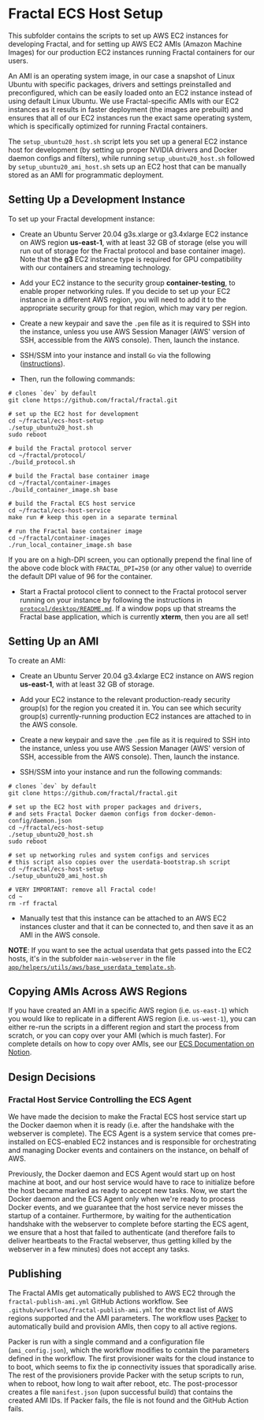 # Fractal ECS Host Setup

This subfolder contains the scripts to set up AWS EC2 instances for developing Fractal, and for setting up AWS EC2 AMIs (Amazon Machine Images) for our production EC2 instances running Fractal containers for our users.

An AMI is an operating system image, in our case a snapshot of Linux Ubuntu with specific packages, drivers and settings preinstalled and preconfigured, which can be easily loaded onto an EC2 instance instead of using default Linux Ubuntu. We use Fractal-specific AMIs with our EC2 instances as it results in faster deployment (the images are prebuilt) and ensures that all of our EC2 instances run the exact same operating system, which is specifically optimized for running Fractal containers.

The `setup_ubuntu20_host.sh` script lets you set up a general EC2 instance host for development (by setting up proper NVIDIA drivers and Docker daemon configs and filters), while running `setup_ubuntu20_host.sh` followed by `setup_ubuntu20_ami_host.sh` sets up an EC2 host that can be manually stored as an AMI for programmatic deployment.

## Setting Up a Development Instance

To set up your Fractal development instance:

- Create an Ubuntu Server 20.04 g3s.xlarge or g3.4xlarge EC2 instance on AWS region **us-east-1**, with at least 32 GB of storage (else you will run out of storage for the Fractal protocol and base container image). Note that the **g3** EC2 instance type is required for GPU compatibility with our containers and streaming technology.

- Add your EC2 instance to the security group **container-testing**, to enable proper networking rules. If you decide to set up your EC2 instance in a different AWS region, you will need to add it to the appropriate security group for that region, which may vary per region.

- Create a new keypair and save the `.pem` file as it is required to SSH into the instance, unless you use AWS Session Manager (AWS' version of SSH, accessible from the AWS console). Then, launch the instance.

- SSH/SSM into your instance and install `Go` via the following ([instructions](https://linuxize.com/post/how-to-install-go-on-ubuntu-20-04/)).

- Then, run the following commands:

```
# clones `dev` by default
git clone https://github.com/fractal/fractal.git

# set up the EC2 host for development
cd ~/fractal/ecs-host-setup
./setup_ubuntu20_host.sh
sudo reboot

# build the Fractal protocol server
cd ~/fractal/protocol/
./build_protocol.sh

# build the Fractal base container image
cd ~/fractal/container-images
./build_container_image.sh base

# build the Fractal ECS host service
cd ~/fractal/ecs-host-service
make run # keep this open in a separate terminal

# run the Fractal base container image
cd ~/fractal/container-images
./run_local_container_image.sh base
```

If you are on a high-DPI screen, you can optionally prepend the final line of the above code block with `FRACTAL_DPI=250` (or any other value) to override the default DPI value of 96 for the container.

- Start a Fractal protocol client to connect to the Fractal protocol server running on your instance by following the instructions in [`protocol/desktop/README.md`](https://github.com/fractal/fractal/blob/dev/protocol/desktop/README.md). If a window pops up that streams the Fractal base application, which is currently **xterm**, then you are all set!

## Setting Up an AMI

To create an AMI:

- Create an Ubuntu Server 20.04 g3.4xlarge EC2 instance on AWS region **us-east-1**, with at least 32 GB of storage.

- Add your EC2 instance to the relevant production-ready security group(s) for the region you created it in. You can see which security group(s) currently-running production EC2 instances are attached to in the AWS console.

- Create a new keypair and save the `.pem` file as it is required to SSH into the instance, unless you use AWS Session Manager (AWS' version of SSH, accessible from the AWS console). Then, launch the instance.

- SSH/SSM into your instance and run the following commands:

```
# clones `dev` by default
git clone https://github.com/fractal/fractal.git

# set up the EC2 host with proper packages and drivers,
# and sets Fractal Docker daemon configs from docker-demon-config/daemon.json
cd ~/fractal/ecs-host-setup
./setup_ubuntu20_host.sh
sudo reboot

# set up networking rules and system configs and services
# this script also copies over the userdata-bootstrap.sh script
cd ~/fractal/ecs-host-setup
./setup_ubuntu20_ami_host.sh

# VERY IMPORTANT: remove all Fractal code!
cd ~
rm -rf fractal
```

- Manually test that this instance can be attached to an AWS EC2 instances cluster and that it can be connected to, and then save it as an AMI in the AWS console.

**NOTE**: If you want to see the actual userdata that gets passed into the EC2 hosts, it's in the subfolder `main-webserver` in the file [`app/helpers/utils/aws/base_userdata_template.sh`](https://github.com/fractal/fractal/blob/dev/main-webserver/app/helpers/utils/aws/base_userdata_template.sh).

## Copying AMIs Across AWS Regions

If you have created an AMI in a specific AWS region (i.e. `us-east-1`) which you would like to replicate in a different AWS region (i.e. `us-west-1`), you can either re-run the scripts in a different region and start the process from scratch, or you can copy over your AMI (which is much faster). For complete details on how to copy over AMIs, see our [ECS Documentation on Notion](https://www.notion.so/tryfractal/4d91593ea0e0438b8bdb14c25c219d55?v=0c3983cf062d4c3d96ac2a65eb31761b&p=ca4fdec782894072a6dd63f32b494e1d).

## Design Decisions

### Fractal Host Service Controlling the ECS Agent

We have made the decision to make the Fractal ECS host service start up the Docker daemon when it is ready (i.e. after the handshake with the webserver is complete). The ECS Agent is a system service that comes pre-installed on ECS-enabled EC2 instances and is responsible for orchestrating and managing Docker events and containers on the instance, on behalf of AWS.

Previously, the Docker daemon and ECS Agent would start up on host machine at boot, and our host service would have to race to initialize before the host became marked as ready to accept new tasks. Now, we start the Docker daemon and the ECS Agent only when we're ready to process Docker events, and we guarantee that the host service never misses the startup of a container. Furthermore, by waiting for the authentication handshake with the webserver to complete before starting the ECS agent, we ensure that a host that failed to authenticate (and therefore fails to deliver heartbeats to the Fractal webserver, thus getting killed by the webserver in a few minutes) does not accept any tasks.

## Publishing

The Fractal AMIs get automatically published to AWS EC2 through the `fractal-publish-ami.yml` GitHub Actions workflow. See `.github/workflows/fractal-publish-ami.yml` for the exact list of AWS regions supported and the AMI parameters.
The workflow uses [Packer](https://www.packer.io/) to automatically build and provision AMIs, then copy to all active regions. 

Packer is run with a single command and a configuration file (`ami_config.json`), which the workflow modifies to contain the parameters defined in the workflow. The first provisioner waits for the cloud instance to to boot, which seems to fix the ip connectivity issues that sporadically arise. The rest of the provisioners provide Packer with the setup scripts to run, when to reboot, how long to wait after reboot, etc. The post-processor creates a file `manifest.json` (upon successful build) that contains the created AMI IDs. If Packer fails, the file is not found and the GitHub Action fails.


